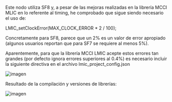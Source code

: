 Este nodo utiliza SF8 y, a pesar de las mejoras realizadas en la librería MCCI MLIC en lo referente al timing, he comprobado que sigue siendo necesario el uso de:

LMIC_setClockError(MAX_CLOCK_ERROR * 2 / 100);

Concretamente para SF8, parece que un 2% es un valor de error apropiado (algunos usuarios reportan que para SF7 se requiere al menos 5%).

Aparentemente, para que la librería MCCI LMIC acepte estos errores tan grandes (por defecto ignora errores superiores al 0.4%) es necesario incluir la siguiente directiva en el archivo lmic_project_config.json

![imagen](https://user-images.githubusercontent.com/52624907/137908161-caf523df-6cf1-4541-82a0-9887dff27d4f.png)

Resultado de la compilación y versiones de librerías:

![imagen](https://user-images.githubusercontent.com/52624907/137908388-b81c4265-d500-4883-b162-43e5c7798cfa.png)
